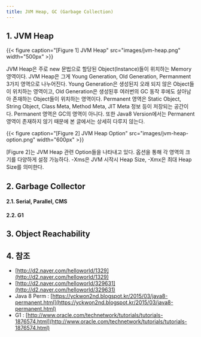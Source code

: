 ```yaml
---
title: JVM Heap, GC (Garbage Collection)
---
```


## 1. JVM Heap

{{< figure caption="[Figure 1] JVM Heap" src="images/jvm-heap.png" width="500px" >}}

JVM Heap은 주로 new 문법으로 할당된 Object(Instance)들이 위치하는 Memory 영역이다. JVM Heap은 그게 Young Generation, Old Generation, Permanment 3가지 영역으로 나누어진다. Young Generation은 생성된지 오래 되지 않은 Object들이 위치하는 영역이고, Old Generation은 생성된후 여러번의 GC 동작 후에도 살아남아 존재하는 Object들이 위치하는 영역이다. Permanent 영역은 Static Object, String Object, Class Meta, Method Meta, JIT Meta 정보 등이 저장되는 공간이다. Permanent 영역은 GC의 영역이 아니다. 또한 Java8 Version에서는 Permanent 영역이 존재하지 않기 때문에 본 글에서는 상세히 다루지 않는다.

{{< figure caption="[Figure 2] JVM Heap Option" src="images/jvm-heap-option.png" width="600px" >}}

[Figure 2]는 JVM Heap 관련 Option들을 나타내고 있다. 옵션을 통해 각 영역의 크기를 다양하게 설정 가능하다. -Xms은 JVM 시작시 Heap Size, -Xmx은 최대 Heap Size를 의미한다.

## 2. Garbage Collector

#### 2.1. Serial, Parallel, CMS

#### 2.2. G1

## 3. Object Reachability

## 4. 참조

* [http://d2.naver.com/helloworld/1329](http://d2.naver.com/helloworld/1329)
* [http://d2.naver.com/helloworld/329631](http://d2.naver.com/helloworld/329631)
* Java 8 Perm : [https://yckwon2nd.blogspot.kr/2015/03/java8-permanent.html](https://yckwon2nd.blogspot.kr/2015/03/java8-permanent.html)
* G1 : [http://www.oracle.com/technetwork/tutorials/tutorials-1876574.html](http://www.oracle.com/technetwork/tutorials/tutorials-1876574.html)

